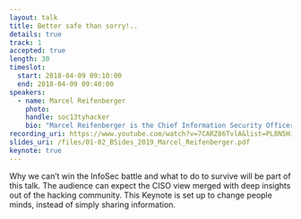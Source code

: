 ```yaml
---
layout: talk
title: Better safe than sorry!..
details: true
track: 1
accepted: true
length: 30
timeslot:
  start: 2018-04-09 09:10:00
  end: 2018-04-09 09:40:00
speakers: 
  - name: Marcel Reifenberger
    photo: 
    handle: soc13tyhacker
    bio: "Marcel Reifenberger is the Chief Information Security Officer of CANCOM SE. He is focused on modern security measures like AI security, ML security, blockchain security and international standards and regulations. By following his mantra “coach – transform - secure” his work enables companies to launch and run people centric security solutions. He is a passionate keynote speaker who always tries to change people’s minds."
recording_uri: https://www.youtube.com/watch?v=7CARZ86TvlA&list=PL8N5HiRDvZ-f063NRSyVm4gEycdI54ZXD&index=3&t=0s
slides_uri: /files/01-02_BSides_2019_Marcel_Reifenberger.pdf
keynote: true
---
```


Why we can’t win the InfoSec battle and what to do to survive will be part of this talk.
The audience can expect the CISO view merged with deep insights out of the hacking community.
This Keynote is set up to change people minds, instead of simply sharing information.

